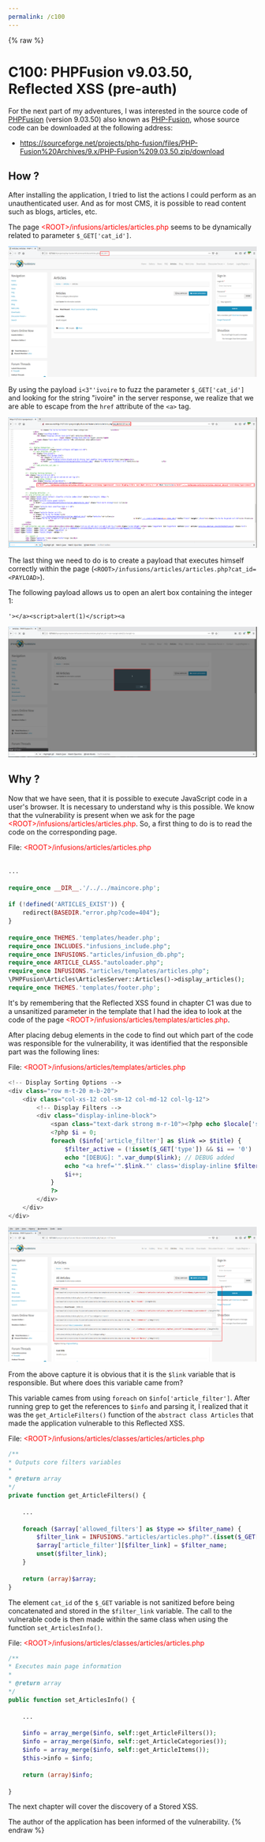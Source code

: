 ```yaml
---
permalink: /c100
---
```

{% raw %}
# C100: PHPFusion v9.03.50, Reflected XSS (pre-auth)

For the next part of my adventures, I was interested in the source code of [PHPFusion](https://www.php-fusion.co.uk/home.php) (version 9.03.50) also known as [PHP-Fusion](https://sourceforge.net/projects/php-fusion/), whose source code can be downloaded at the following address:

- https://sourceforge.net/projects/php-fusion/files/PHP-Fusion%20Archives/9.x/PHP-Fusion%209.03.50.zip/download

## How ?

After installing the application, I tried to list the actions I could perform as an unauthenticated user. And as for most CMS, it is possible to read content such as blogs, articles, etc.

The page <span style="color:red">\<ROOT\>/infusions/articles/articles.php</span> seems to be dynamically related to parameter `$_GET['cat_id']`.

![alt text](../captures/c4_0.png "Figure 1: Parameter `$_GET['cat_id']`")

By using the payload `i<3"'ivoire` to fuzz the parameter `$_GET['cat_id']` and looking for the string "ivoire" in the server response, we realize that we are able to escape from the `href` attribute of the `<a>` tag.

![alt text](../captures/c4_1.png "Figure 2: Server response body")

The last thing we need to do is to create a payload that executes himself correctly within the page (`<ROOT>/infusions/articles/articles.php?cat_id=<PAYLOAD>`). 

The following payload allows us to open an alert box containing the integer 1:

```
'></a><script>alert(1)</script><a 
```

![alt text](../captures/c4_2.png "Figure 3: Page running `alert(1)`")

## Why ?

Now that we have seen, that it is possible to execute JavaScript code in a user's browser. It is necessary to understand why is this possible. We know that the vulnerability is present when we ask for the page <span style="color:red">\<ROOT\>/infusions/articles/articles.php</span>. So, a first thing to do is to read the code on the corresponding page.

File: <span style="color:red">\<ROOT\>/infusions/articles/articles.php</span>
```php

...

require_once __DIR__.'/../../maincore.php';

if (!defined('ARTICLES_EXIST')) {
    redirect(BASEDIR."error.php?code=404");
}

require_once THEMES.'templates/header.php';
require_once INCLUDES."infusions_include.php";
require_once INFUSIONS."articles/infusion_db.php";
require_once ARTICLE_CLASS."autoloader.php";
require_once INFUSIONS."articles/templates/articles.php";
\PHPFusion\Articles\ArticlesServer::Articles()->display_articles();
require_once THEMES.'templates/footer.php';
```

It's by remembering that the Reflected XSS found in chapter C1 was due to a unsanitized parameter in the template that I had the idea to look at the code of the page <span style="color:red">\<ROOT\>/infusions/articles/templates/articles.php</span>.

After placing debug elements in the code to find out which part of the code was responsible for the vulnerability, it was identified that the responsible part was the following lines:

File: <span style="color:red">\<ROOT\>/infusions/articles/templates/articles.php</span>
```php
<!-- Display Sorting Options -->
<div class="row m-t-20 m-b-20">
    <div class="col-xs-12 col-sm-12 col-md-12 col-lg-12">
        <!-- Display Filters -->
        <div class="display-inline-block">
            <span class="text-dark strong m-r-10"><?php echo $locale['show']; ?></span>
            <?php $i = 0;
            foreach ($info['article_filter'] as $link => $title) {
                $filter_active = (!isset($_GET['type']) && $i == '0') || isset($_GET['type']) && stristr($link, $_GET['type']) ? "text-dark strong" : "";
                echo "[DEBUG]: ".var_dump($link); // DEBUG added
                echo "<a href='".$link."' class='display-inline $filter_active m-r-10'>".$title."</a>";
                $i++;
            }
            ?>
        </div>
    </div>
</div>
```

![alt text](../captures/c4_3.png "Figure 4: Adding DEBUG to the source code")

From the above capture it is obvious that it is the `$link` variable that is responsible. But where does this variable came from?

This variable cames from using `foreach` on `$info['article_filter']`. After running grep to get the references to `$info` and parsing it, I realized that it was the `get_ArticleFilters()` function of the `abstract class Articles` that made the application vulnerable to this Reflected XSS.

File: <span style="color:red">\<ROOT\>/infusions/articles/classes/articles/articles.php</span>
```php
/**
* Outputs core filters variables
*
* @return array
*/
private function get_ArticleFilters() {
    
    ...
    
    foreach ($array['allowed_filters'] as $type => $filter_name) {
        $filter_link = INFUSIONS."articles/articles.php?".(isset($_GET['cat_id']) ? "cat_id=".$_GET['cat_id']."&amp;" : "")."type=".$type;
        $array['article_filter'][$filter_link] = $filter_name;
        unset($filter_link);
    }

    return (array)$array;
}
```

The element `cat_id`  of the `$_GET` variable is not sanitized before being concatenated and stored in the `$filter_link` variable. The call to the vulnerable code is then made within the same class when using the function `set_ArticlesInfo()`.

File: <span style="color:red">\<ROOT\>/infusions/articles/classes/articles/articles.php</span>
```php
/**
* Executes main page information
*
* @return array
*/
public function set_ArticlesInfo() {

    ...

    $info = array_merge($info, self::get_ArticleFilters());
    $info = array_merge($info, self::get_ArticleCategories());
    $info = array_merge($info, self::get_ArticleItems());
    $this->info = $info;

    return (array)$info;

}
```

The next chapter will cover the discovery of a Stored XSS.

The author of the application has been informed of the vulnerability.
{% endraw %}